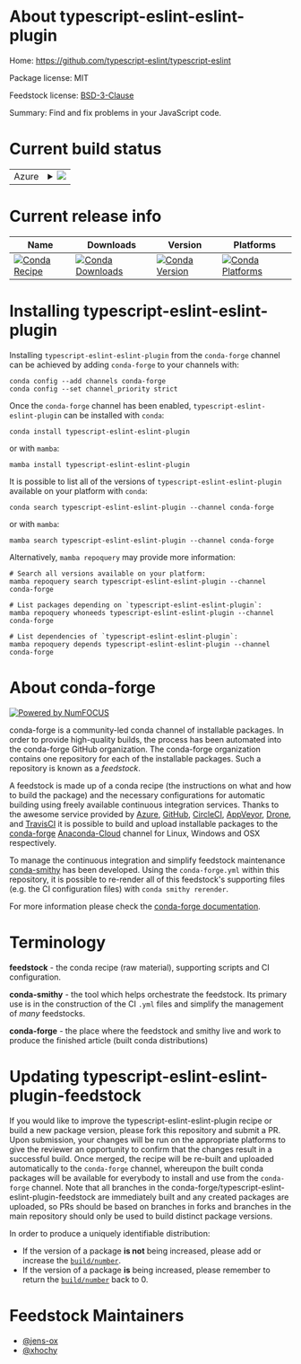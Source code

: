 About typescript-eslint-eslint-plugin
=====================================

Home: https://github.com/typescript-eslint/typescript-eslint

Package license: MIT

Feedstock license: [BSD-3-Clause](https://github.com/conda-forge/typescript-eslint-eslint-plugin-feedstock/blob/main/LICENSE.txt)

Summary: Find and fix problems in your JavaScript code.

Current build status
====================


<table>
    
  <tr>
    <td>Azure</td>
    <td>
      <details>
        <summary>
          <a href="https://dev.azure.com/conda-forge/feedstock-builds/_build/latest?definitionId=15879&branchName=main">
            <img src="https://dev.azure.com/conda-forge/feedstock-builds/_apis/build/status/typescript-eslint-eslint-plugin-feedstock?branchName=main">
          </a>
        </summary>
        <table>
          <thead><tr><th>Variant</th><th>Status</th></tr></thead>
          <tbody><tr>
              <td>linux_64_nodejs14</td>
              <td>
                <a href="https://dev.azure.com/conda-forge/feedstock-builds/_build/latest?definitionId=15879&branchName=main">
                  <img src="https://dev.azure.com/conda-forge/feedstock-builds/_apis/build/status/typescript-eslint-eslint-plugin-feedstock?branchName=main&jobName=linux&configuration=linux_64_nodejs14" alt="variant">
                </a>
              </td>
            </tr><tr>
              <td>linux_64_nodejs16</td>
              <td>
                <a href="https://dev.azure.com/conda-forge/feedstock-builds/_build/latest?definitionId=15879&branchName=main">
                  <img src="https://dev.azure.com/conda-forge/feedstock-builds/_apis/build/status/typescript-eslint-eslint-plugin-feedstock?branchName=main&jobName=linux&configuration=linux_64_nodejs16" alt="variant">
                </a>
              </td>
            </tr><tr>
              <td>linux_64_nodejs17</td>
              <td>
                <a href="https://dev.azure.com/conda-forge/feedstock-builds/_build/latest?definitionId=15879&branchName=main">
                  <img src="https://dev.azure.com/conda-forge/feedstock-builds/_apis/build/status/typescript-eslint-eslint-plugin-feedstock?branchName=main&jobName=linux&configuration=linux_64_nodejs17" alt="variant">
                </a>
              </td>
            </tr><tr>
              <td>linux_aarch64_nodejs14</td>
              <td>
                <a href="https://dev.azure.com/conda-forge/feedstock-builds/_build/latest?definitionId=15879&branchName=main">
                  <img src="https://dev.azure.com/conda-forge/feedstock-builds/_apis/build/status/typescript-eslint-eslint-plugin-feedstock?branchName=main&jobName=linux&configuration=linux_aarch64_nodejs14" alt="variant">
                </a>
              </td>
            </tr><tr>
              <td>linux_aarch64_nodejs16</td>
              <td>
                <a href="https://dev.azure.com/conda-forge/feedstock-builds/_build/latest?definitionId=15879&branchName=main">
                  <img src="https://dev.azure.com/conda-forge/feedstock-builds/_apis/build/status/typescript-eslint-eslint-plugin-feedstock?branchName=main&jobName=linux&configuration=linux_aarch64_nodejs16" alt="variant">
                </a>
              </td>
            </tr><tr>
              <td>linux_aarch64_nodejs17</td>
              <td>
                <a href="https://dev.azure.com/conda-forge/feedstock-builds/_build/latest?definitionId=15879&branchName=main">
                  <img src="https://dev.azure.com/conda-forge/feedstock-builds/_apis/build/status/typescript-eslint-eslint-plugin-feedstock?branchName=main&jobName=linux&configuration=linux_aarch64_nodejs17" alt="variant">
                </a>
              </td>
            </tr><tr>
              <td>osx_64_nodejs14</td>
              <td>
                <a href="https://dev.azure.com/conda-forge/feedstock-builds/_build/latest?definitionId=15879&branchName=main">
                  <img src="https://dev.azure.com/conda-forge/feedstock-builds/_apis/build/status/typescript-eslint-eslint-plugin-feedstock?branchName=main&jobName=osx&configuration=osx_64_nodejs14" alt="variant">
                </a>
              </td>
            </tr><tr>
              <td>osx_64_nodejs16</td>
              <td>
                <a href="https://dev.azure.com/conda-forge/feedstock-builds/_build/latest?definitionId=15879&branchName=main">
                  <img src="https://dev.azure.com/conda-forge/feedstock-builds/_apis/build/status/typescript-eslint-eslint-plugin-feedstock?branchName=main&jobName=osx&configuration=osx_64_nodejs16" alt="variant">
                </a>
              </td>
            </tr><tr>
              <td>osx_64_nodejs17</td>
              <td>
                <a href="https://dev.azure.com/conda-forge/feedstock-builds/_build/latest?definitionId=15879&branchName=main">
                  <img src="https://dev.azure.com/conda-forge/feedstock-builds/_apis/build/status/typescript-eslint-eslint-plugin-feedstock?branchName=main&jobName=osx&configuration=osx_64_nodejs17" alt="variant">
                </a>
              </td>
            </tr><tr>
              <td>osx_arm64_nodejs16</td>
              <td>
                <a href="https://dev.azure.com/conda-forge/feedstock-builds/_build/latest?definitionId=15879&branchName=main">
                  <img src="https://dev.azure.com/conda-forge/feedstock-builds/_apis/build/status/typescript-eslint-eslint-plugin-feedstock?branchName=main&jobName=osx&configuration=osx_arm64_nodejs16" alt="variant">
                </a>
              </td>
            </tr><tr>
              <td>osx_arm64_nodejs17</td>
              <td>
                <a href="https://dev.azure.com/conda-forge/feedstock-builds/_build/latest?definitionId=15879&branchName=main">
                  <img src="https://dev.azure.com/conda-forge/feedstock-builds/_apis/build/status/typescript-eslint-eslint-plugin-feedstock?branchName=main&jobName=osx&configuration=osx_arm64_nodejs17" alt="variant">
                </a>
              </td>
            </tr>
          </tbody>
        </table>
      </details>
    </td>
  </tr>
</table>

Current release info
====================

| Name | Downloads | Version | Platforms |
| --- | --- | --- | --- |
| [![Conda Recipe](https://img.shields.io/badge/recipe-typescript--eslint--eslint--plugin-green.svg)](https://anaconda.org/conda-forge/typescript-eslint-eslint-plugin) | [![Conda Downloads](https://img.shields.io/conda/dn/conda-forge/typescript-eslint-eslint-plugin.svg)](https://anaconda.org/conda-forge/typescript-eslint-eslint-plugin) | [![Conda Version](https://img.shields.io/conda/vn/conda-forge/typescript-eslint-eslint-plugin.svg)](https://anaconda.org/conda-forge/typescript-eslint-eslint-plugin) | [![Conda Platforms](https://img.shields.io/conda/pn/conda-forge/typescript-eslint-eslint-plugin.svg)](https://anaconda.org/conda-forge/typescript-eslint-eslint-plugin) |

Installing typescript-eslint-eslint-plugin
==========================================

Installing `typescript-eslint-eslint-plugin` from the `conda-forge` channel can be achieved by adding `conda-forge` to your channels with:

```
conda config --add channels conda-forge
conda config --set channel_priority strict
```

Once the `conda-forge` channel has been enabled, `typescript-eslint-eslint-plugin` can be installed with `conda`:

```
conda install typescript-eslint-eslint-plugin
```

or with `mamba`:

```
mamba install typescript-eslint-eslint-plugin
```

It is possible to list all of the versions of `typescript-eslint-eslint-plugin` available on your platform with `conda`:

```
conda search typescript-eslint-eslint-plugin --channel conda-forge
```

or with `mamba`:

```
mamba search typescript-eslint-eslint-plugin --channel conda-forge
```

Alternatively, `mamba repoquery` may provide more information:

```
# Search all versions available on your platform:
mamba repoquery search typescript-eslint-eslint-plugin --channel conda-forge

# List packages depending on `typescript-eslint-eslint-plugin`:
mamba repoquery whoneeds typescript-eslint-eslint-plugin --channel conda-forge

# List dependencies of `typescript-eslint-eslint-plugin`:
mamba repoquery depends typescript-eslint-eslint-plugin --channel conda-forge
```


About conda-forge
=================

[![Powered by
NumFOCUS](https://img.shields.io/badge/powered%20by-NumFOCUS-orange.svg?style=flat&colorA=E1523D&colorB=007D8A)](https://numfocus.org)

conda-forge is a community-led conda channel of installable packages.
In order to provide high-quality builds, the process has been automated into the
conda-forge GitHub organization. The conda-forge organization contains one repository
for each of the installable packages. Such a repository is known as a *feedstock*.

A feedstock is made up of a conda recipe (the instructions on what and how to build
the package) and the necessary configurations for automatic building using freely
available continuous integration services. Thanks to the awesome service provided by
[Azure](https://azure.microsoft.com/en-us/services/devops/), [GitHub](https://github.com/),
[CircleCI](https://circleci.com/), [AppVeyor](https://www.appveyor.com/),
[Drone](https://cloud.drone.io/welcome), and [TravisCI](https://travis-ci.com/)
it is possible to build and upload installable packages to the
[conda-forge](https://anaconda.org/conda-forge) [Anaconda-Cloud](https://anaconda.org/)
channel for Linux, Windows and OSX respectively.

To manage the continuous integration and simplify feedstock maintenance
[conda-smithy](https://github.com/conda-forge/conda-smithy) has been developed.
Using the ``conda-forge.yml`` within this repository, it is possible to re-render all of
this feedstock's supporting files (e.g. the CI configuration files) with ``conda smithy rerender``.

For more information please check the [conda-forge documentation](https://conda-forge.org/docs/).

Terminology
===========

**feedstock** - the conda recipe (raw material), supporting scripts and CI configuration.

**conda-smithy** - the tool which helps orchestrate the feedstock.
                   Its primary use is in the construction of the CI ``.yml`` files
                   and simplify the management of *many* feedstocks.

**conda-forge** - the place where the feedstock and smithy live and work to
                  produce the finished article (built conda distributions)


Updating typescript-eslint-eslint-plugin-feedstock
==================================================

If you would like to improve the typescript-eslint-eslint-plugin recipe or build a new
package version, please fork this repository and submit a PR. Upon submission,
your changes will be run on the appropriate platforms to give the reviewer an
opportunity to confirm that the changes result in a successful build. Once
merged, the recipe will be re-built and uploaded automatically to the
`conda-forge` channel, whereupon the built conda packages will be available for
everybody to install and use from the `conda-forge` channel.
Note that all branches in the conda-forge/typescript-eslint-eslint-plugin-feedstock are
immediately built and any created packages are uploaded, so PRs should be based
on branches in forks and branches in the main repository should only be used to
build distinct package versions.

In order to produce a uniquely identifiable distribution:
 * If the version of a package **is not** being increased, please add or increase
   the [``build/number``](https://docs.conda.io/projects/conda-build/en/latest/resources/define-metadata.html#build-number-and-string).
 * If the version of a package **is** being increased, please remember to return
   the [``build/number``](https://docs.conda.io/projects/conda-build/en/latest/resources/define-metadata.html#build-number-and-string)
   back to 0.

Feedstock Maintainers
=====================

* [@jens-ox](https://github.com/jens-ox/)
* [@xhochy](https://github.com/xhochy/)

